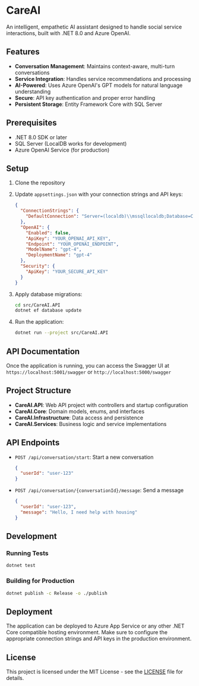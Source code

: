 # CareAI

An intelligent, empathetic AI assistant designed to handle social service interactions, built with .NET 8.0 and Azure OpenAI.

## Features

- **Conversation Management**: Maintains context-aware, multi-turn conversations
- **Service Integration**: Handles service recommendations and processing
- **AI-Powered**: Uses Azure OpenAI's GPT models for natural language understanding
- **Secure**: API key authentication and proper error handling
- **Persistent Storage**: Entity Framework Core with SQL Server

## Prerequisites

- .NET 8.0 SDK or later
- SQL Server (LocalDB works for development)
- Azure OpenAI Service (for production)

## Setup

1. Clone the repository
2. Update `appsettings.json` with your connection strings and API keys:
   ```json
   {
     "ConnectionStrings": {
       "DefaultConnection": "Server=(localdb)\\mssqllocaldb;Database=CareAIDb;Trusted_Connection=True;MultipleActiveResultSets=true;Connect Timeout=30;Encrypt=False;TrustServerCertificate=True;ApplicationIntent=ReadWrite;MultiSubnetFailover=False"
     },
     "OpenAI": {
       "Enabled": false,
       "ApiKey": "YOUR_OPENAI_API_KEY",
       "Endpoint": "YOUR_OPENAI_ENDPOINT",
       "ModelName": "gpt-4",
       "DeploymentName": "gpt-4"
     },
     "Security": {
       "ApiKey": "YOUR_SECURE_API_KEY"
     }
   }
   ```

3. Apply database migrations:
   ```bash
   cd src/CareAI.API
   dotnet ef database update
   ```

4. Run the application:
   ```bash
   dotnet run --project src/CareAI.API
   ```

## API Documentation

Once the application is running, you can access the Swagger UI at `https://localhost:5001/swagger` or `http://localhost:5000/swagger`

## Project Structure

- **CareAI.API**: Web API project with controllers and startup configuration
- **CareAI.Core**: Domain models, enums, and interfaces
- **CareAI.Infrastructure**: Data access and persistence
- **CareAI.Services**: Business logic and service implementations

## API Endpoints

- `POST /api/conversation/start`: Start a new conversation
  ```json
  {
    "userId": "user-123"
  }
  ```

- `POST /api/conversation/{conversationId}/message`: Send a message
  ```json
  {
    "userId": "user-123",
    "message": "Hello, I need help with housing"
  }
  ```

## Development

### Running Tests

```bash
dotnet test
```

### Building for Production

```bash
dotnet publish -c Release -o ./publish
```

## Deployment

The application can be deployed to Azure App Service or any other .NET Core compatible hosting environment. Make sure to configure the appropriate connection strings and API keys in the production environment.

## License

This project is licensed under the MIT License - see the [LICENSE](LICENSE) file for details.
